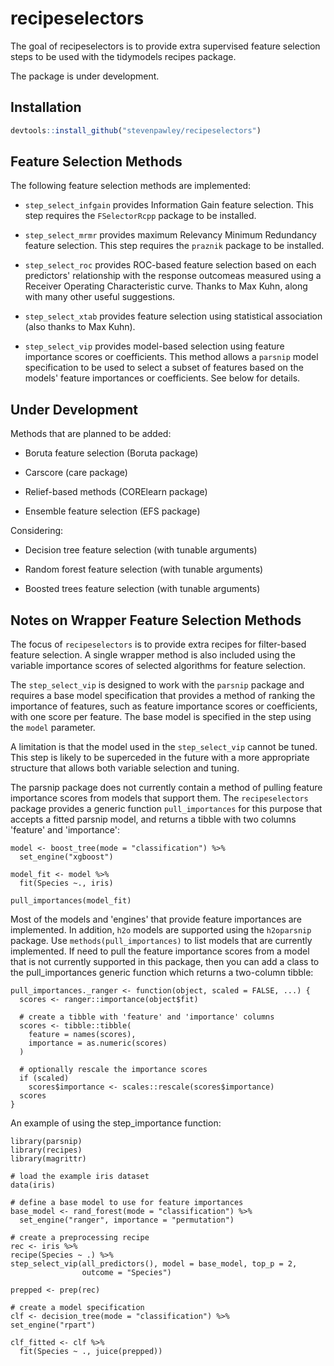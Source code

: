 # recipeselectors

The goal of recipeselectors is to provide extra supervised feature selection
steps to be used with the tidymodels recipes package.

The package is under development.

## Installation

``` r
devtools::install_github("stevenpawley/recipeselectors")
```

## Feature Selection Methods

The following feature selection methods are implemented:

- `step_select_infgain` provides Information Gain feature selection. This step
requires the `FSelectorRcpp` package to be installed.

- `step_select_mrmr` provides maximum Relevancy Minimum Redundancy feature
selection. This step requires the `praznik` package to be installed.

- `step_select_roc` provides ROC-based feature selection based on each
predictors' relationship with the response outcomeas measured using a Receiver
Operating Characteristic curve. Thanks to Max Kuhn, along with many other useful
suggestions.

- `step_select_xtab` provides feature selection using statistical association
(also thanks to Max Kuhn).

- `step_select_vip` provides model-based selection using feature importance
scores or coefficients. This method allows a `parsnip` model specification to be
used to select a subset of features based on the models' feature importances or
coefficients. See below for details.

## Under Development

Methods that are planned to be added:

- Boruta feature selection (Boruta package)

- Carscore (care package)

- Relief-based methods (CORElearn package)

- Ensemble feature selection (EFS package)

Considering:

- Decision tree feature selection (with tunable arguments)

- Random forest feature selection (with tunable arguments)

- Boosted trees feature selection (with tunable arguments)

## Notes on Wrapper Feature Selection Methods

The focus of `recipeselectors` is to provide extra recipes for filter-based 
feature selection. A single wrapper method is also included using the variable
importance scores of selected algorithms for feature selection.

The `step_select_vip` is designed to work with the `parsnip` package and
requires a base model specification that provides a method of ranking the
importance of features, such as feature importance scores or coefficients, with
one score per feature. The base model is specified in the step using the `model`
parameter.

A limitation is that the model used in the `step_select_vip` cannot be tuned.
This step is likely to be superceded in the future with a more appropriate
structure that allows both variable selection and tuning. 

The parsnip package does not currently contain a method of pulling feature 
importance scores from models that support them. The `recipeselectors` package
provides a generic function `pull_importances` for this purpose that accepts
a fitted parsnip model, and returns a tibble with two columns 'feature' and
'importance':

```
model <- boost_tree(mode = "classification") %>%
  set_engine("xgboost")

model_fit <- model %>% 
  fit(Species ~., iris)

pull_importances(model_fit)
```

Most of the models and 'engines' that provide feature importances are
implemented. In addition, `h2o` models are supported using the `h2oparsnip`
package. Use `methods(pull_importances)` to list models that are currently
implemented. If need to pull the feature importance scores from a model that is
not currently supported in this package, then you can add a class to the
pull_importances generic function which returns a two-column tibble:

```
pull_importances._ranger <- function(object, scaled = FALSE, ...) {
  scores <- ranger::importance(object$fit)

  # create a tibble with 'feature' and 'importance' columns
  scores <- tibble::tibble(
    feature = names(scores),
    importance = as.numeric(scores)
  )

  # optionally rescale the importance scores
  if (scaled)
    scores$importance <- scales::rescale(scores$importance)
  scores
}
```

An example of using the step_importance function:

```
library(parsnip)
library(recipes)
library(magrittr)

# load the example iris dataset
data(iris)

# define a base model to use for feature importances
base_model <- rand_forest(mode = "classification") %>%
  set_engine("ranger", importance = "permutation")

# create a preprocessing recipe
rec <- iris %>%
recipe(Species ~ .) %>%
step_select_vip(all_predictors(), model = base_model, top_p = 2,
                outcome = "Species")

prepped <- prep(rec)

# create a model specification
clf <- decision_tree(mode = "classification") %>%
set_engine("rpart")

clf_fitted <- clf %>%
  fit(Species ~ ., juice(prepped))
```
